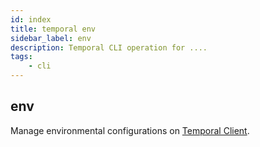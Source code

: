 ```yaml
---
id: index
title: temporal env
sidebar_label: env
description: Temporal CLI operation for ....
tags:
	- cli
---
```


## env

Manage environmental configurations on [Temporal Client](https://docs.temporal.io/temporal/#temporal-client).

